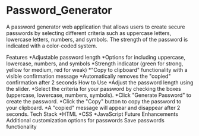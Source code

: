 # Password_Generator
A password generator web application that allows users to create secure passwords by selecting different criteria such as uppercase letters, lowercase letters, numbers, and symbols. The strength of the password is indicated with a color-coded system.

Features *Adjustable password length *Options for including uppercase, lowercase, numbers, and symbols *Strength indicator (green for strong, yellow for medium, red for weak) *"Copy to clipboard" functionality with a visible confirmation message *Automatically removes the "copied" confirmation after 2 seconds How to Use *Adjust the password length using the slider. *Select the criteria for your password by checking the boxes (uppercase, lowercase, numbers, symbols). *Click "Generate Password" to create the password. *Click the "Copy" button to copy the password to your clipboard. *A "copied" message will appear and disappear after 2 seconds. Tech Stack *HTML *CSS *JavaScript Future Enhancements Additional customization options for passwords Save passwords functionality

